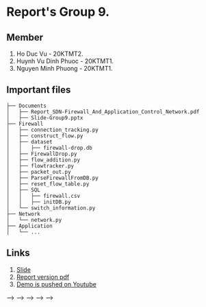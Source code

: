 # Report's Group 9.
## Member
1. Ho Duc Vu - 20KTMT2.
2. Huynh Vu Dinh Phuoc - 20KTMT1.
3. Nguyen Minh Phuong - 20KTMT1.
## Important files 
```
├── Documents
│   ├── Report_SDN-Firewall_And_Application_Control_Network.pdf
│   ├── Slide-Group9.pptx
├── Firewall
│   ├── connection_tracking.py
│   ├── construct_flow.py
│   ├── dataset
│   │   ├── firewall-drop.db
│   ├── FirewallDrop.py
│   ├── flow_addition.py
│   ├── flowtracker.py
│   ├── packet_out.py
│   ├── ParseFirewallFromDB.py
│   ├── reset_flow_table.py
│   ├── SQL
│   │   ├── firewall.csv
│   │   ├── initDB.py
│   └── switch_information.py
├── Network
│   └── network.py
├── Application
│   └── ... 
```
## Links
1. [Slide](https://github.com/HODUCVU/SDN_Firewall/blob/Report/Documents/Slide-Group9.pptx)
2. [Report version pdf](https://github.com/HODUCVU/SDN_Firewall/blob/Report/Documents/SDN-Firewall_And_Application_Control_Network.pdf) 
3. [Demo is pushed on Youtube](https://www.youtube.com/watch?v=Y4_bdANML4c&fbclid=IwAR0CCl0YLMpUoshtkUvCrPExZ2ZvN3odxbjxDokLjhsl_V-wVNAzPE99YIA)
<!-- # SDN_Firewall -->
<!-- ## My Topic -->
<!-- * Structure Network -->
<!-- ``` -->
<!-- Three directly connected switches plus a host attached to each switch  -->
<!-- with a remote RYU SDN Controller (c0): -->
<!--                 _ _ _ _ _ c0_ _ _ _ _ _ -->
<!--               /           |             \ -->
<!--              /            |              \ -->
<!--             /             |               \ -->
<!--            /              |                \ -->
<!--           /               |                 \ -->
<!--      ----s1--------------s2-----------------s3------ -->
<!--     / /  |  \ \     / /  |  \ \      /   /  |   \   \ -->
<!--    h1 h2 h3 h4 h5  h6 h7 h8 h9 h10  h11 h12 h13 h14 h15 -->
<!-- ``` -->
<!-- * Implement -->
<!-- ``` -->
<!-- > cd Network  -->
<!-- > sudo python3 network.py -->
<!---->
<!-- mininet> net -->
<!-- h1 h1-eth0:s1-eth2 -->
<!-- h2 h2-eth0:s1-eth3 -->
<!-- h3 h3-eth0:s1-eth4 -->
<!-- h4 h4-eth0:s1-eth5 -->
<!-- h5 h5-eth0:s1-eth6 -->
<!-- h6 h6-eth0:s2-eth3 -->
<!-- h7 h7-eth0:s2-eth4 -->
<!-- h8 h8-eth0:s2-eth5 -->
<!-- h9 h9-eth0:s2-eth6 -->
<!-- h10 h10-eth0:s2-eth7 -->
<!-- h11 h11-eth0:s3-eth2 -->
<!-- h12 h12-eth0:s3-eth3 -->
<!-- h13 h13-eth0:s3-eth4 -->
<!-- h14 h14-eth0:s3-eth5 -->
<!-- h15 h15-eth0:s3-eth6 -->
<!-- s1 lo:  s1-eth1:s2-eth1 s1-eth2:h1-eth0 s1-eth3:h2-eth0 s1-eth4:h3-eth0 s1-eth5:h4-eth0 s1-eth6:h5-eth0 -->
<!-- s2 lo:  s2-eth1:s1-eth1 s2-eth2:s3-eth1 s2-eth3:h6-eth0 s2-eth4:h7-eth0 s2-eth5:h8-eth0 s2-eth6:h9-eth0 s2-eth7:h10-eth0 -->
<!-- s3 lo:  s3-eth1:s2-eth2 s3-eth2:h11-eth0 s3-eth3:h12-eth0 s3-eth4:h13-eth0 s3-eth5:h14-eth0 s3-eth6:h15-eth0 -->
<!-- c0 -->
<!-- ``` -->
<!-- <!-- ## Works --> -->
<!-- <!-- 1. Check query database from rules. -- Done --> -->
<!-- <!-- 2. Covert database from 'ALLOW' to 'DROP'. -- Done --> -->
<!-- <!-- 3. Create rule check times send packet from source IP Address. -- Done --> -->
<!-- <!-- 4. Run on project' network (3 switch). -- Done --> -->
<!---->
<!-- # Demo on Application -->
<!-- Video demo is pushed on [Youtube](https://www.youtube.com/watch?v=Y4_bdANML4c&fbclid=IwAR0CCl0YLMpUoshtkUvCrPExZ2ZvN3odxbjxDokLjhsl_V-wVNAzPE99YIA) -->
